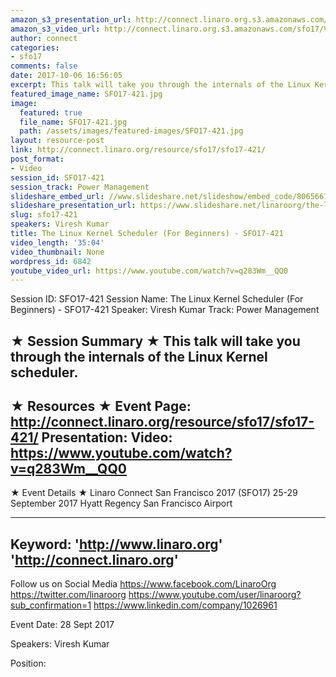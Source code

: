 ```yaml
---
amazon_s3_presentation_url: http://connect.linaro.org.s3.amazonaws.com/sfo17/Presentations/SFO17-421%20The%20Linux%20kernel%20scheduler.pdf
amazon_s3_video_url: http://connect.linaro.org.s3.amazonaws.com/sfo17/Videos/SFO17-421%20-%20The%20Linux%20Kernel%20Scheduler%20%2528For%20Beginners%2529.mp4
author: connect
categories:
- sfo17
comments: false
date: 2017-10-06 16:56:05
excerpt: This talk will take you through the internals of the Linux Kernel scheduler.
featured_image_name: SFO17-421.jpg
image:
  featured: true
  file_name: SFO17-421.jpg
  path: /assets/images/featured-images/SFO17-421.jpg
layout: resource-post
link: http://connect.linaro.org/resource/sfo17/sfo17-421/
post_format:
- Video
session_id: SFO17-421
session_track: Power Management
slideshare_embed_url: //www.slideshare.net/slideshow/embed_code/80656611
slideshare_presentation_url: https://www.slideshare.net/linaroorg/the-linux-kernel-scheduler-for-beginners-sfo17421
slug: sfo17-421
speakers: Viresh Kumar
title: The Linux Kernel Scheduler (For Beginners) - SFO17-421
video_length: '35:04'
video_thumbnail: None
wordpress_id: 6842
youtube_video_url: https://www.youtube.com/watch?v=q283Wm__QQ0
---
```


Session ID: SFO17-421
Session Name: The Linux Kernel Scheduler (For Beginners) - SFO17-421
Speaker: Viresh Kumar
Track: Power Management

★ Session Summary ★
This talk will take you through the internals of the Linux Kernel scheduler.
---------------------------------------------------
★ Resources ★
Event Page: http://connect.linaro.org/resource/sfo17/sfo17-421/
Presentation:
Video: https://www.youtube.com/watch?v=q283Wm__QQ0
---------------------------------------------------

★ Event Details ★
Linaro Connect San Francisco 2017 (SFO17)
25-29 September 2017
Hyatt Regency San Francisco Airport

---------------------------------------------------
Keyword:
'http://www.linaro.org'
'http://connect.linaro.org'
---------------------------------------------------
Follow us on Social Media
https://www.facebook.com/LinaroOrg
https://twitter.com/linaroorg
https://www.youtube.com/user/linaroorg?sub_confirmation=1
https://www.linkedin.com/company/1026961

Event Date: 28 Sept 2017

Speakers: Viresh Kumar

Position: